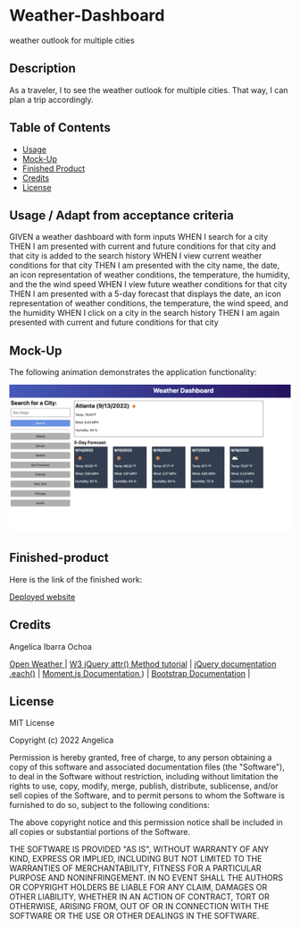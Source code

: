 # Weather-Dashboard
 weather outlook for multiple cities


## Description

As a traveler, I to see the weather outlook for multiple cities. That way, I can plan a trip accordingly.

## Table of Contents 

- [Usage](#usage)
- [Mock-Up](#mock-up)
- [Finished Product](#finished-product)
- [Credits](#credits)
- [License](#license)

## Usage / Adapt from acceptance criteria
GIVEN a weather dashboard with form inputs
WHEN I search for a city
THEN I am presented with current and future conditions for that city and that city is added to the search history
WHEN I view current weather conditions for that city
THEN I am presented with the city name, the date, an icon representation of weather conditions, the temperature, the humidity, and the the wind speed
WHEN I view future weather conditions for that city
THEN I am presented with a 5-day forecast that displays the date, an icon representation of weather conditions, the temperature, the wind speed, and the humidity
WHEN I click on a city in the search history
THEN I am again presented with current and future conditions for that city

## Mock-Up

The following animation demonstrates the application functionality:

![A user clicks on slots on the color-coded calendar and edits the events.](./assets/06-server-side-apis-homework-demo.png)



## Finished-product

Here is the link of the finished work: 

[Deployed website](https://4ng3lic4.github.io/Weather-Dashboard/)


## Credits

Angelica Ibarra Ochoa

[Open Weather ](https://home.openweathermap.org/api_keys) |
[W3 jQuery attr() Method tutorial](https://www.w3schools.com/jquery/html_attr.asp) |
[jQuery documentation .each()](https://api.jquery.com/each/) |
[Moment.js Documentation ](https://momentjs.com/docs/#/get-set/day/)) |
[Bootstrap Documentation](https://getbootstrap.com/docs/5.2/getting-started/introduction/) |


## License

MIT License

Copyright (c) 2022 Angelica

Permission is hereby granted, free of charge, to any person obtaining a copy
of this software and associated documentation files (the "Software"), to deal
in the Software without restriction, including without limitation the rights
to use, copy, modify, merge, publish, distribute, sublicense, and/or sell
copies of the Software, and to permit persons to whom the Software is
furnished to do so, subject to the following conditions:

The above copyright notice and this permission notice shall be included in all
copies or substantial portions of the Software.

THE SOFTWARE IS PROVIDED "AS IS", WITHOUT WARRANTY OF ANY KIND, EXPRESS OR
IMPLIED, INCLUDING BUT NOT LIMITED TO THE WARRANTIES OF MERCHANTABILITY,
FITNESS FOR A PARTICULAR PURPOSE AND NONINFRINGEMENT. IN NO EVENT SHALL THE
AUTHORS OR COPYRIGHT HOLDERS BE LIABLE FOR ANY CLAIM, DAMAGES OR OTHER
LIABILITY, WHETHER IN AN ACTION OF CONTRACT, TORT OR OTHERWISE, ARISING FROM,
OUT OF OR IN CONNECTION WITH THE SOFTWARE OR THE USE OR OTHER DEALINGS IN THE
SOFTWARE.






